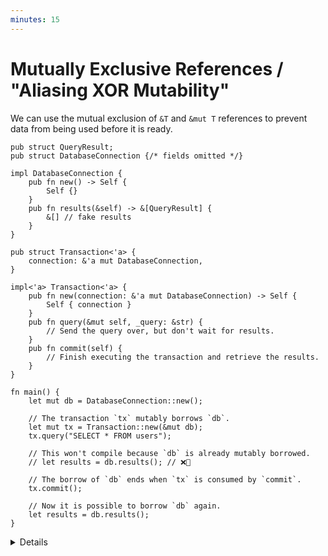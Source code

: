 ```yaml
---
minutes: 15
---
```


# Mutually Exclusive References / "Aliasing XOR Mutability"

We can use the mutual exclusion of `&T` and `&mut T` references to prevent data from being used before it is ready.

```rust,editable
pub struct QueryResult;
pub struct DatabaseConnection {/* fields omitted */}

impl DatabaseConnection {
    pub fn new() -> Self {
        Self {}
    }
    pub fn results(&self) -> &[QueryResult] {
        &[] // fake results
    }
}

pub struct Transaction<'a> {
    connection: &'a mut DatabaseConnection,
}

impl<'a> Transaction<'a> {
    pub fn new(connection: &'a mut DatabaseConnection) -> Self {
        Self { connection }
    }
    pub fn query(&mut self, _query: &str) {
        // Send the query over, but don't wait for results.
    }
    pub fn commit(self) {
        // Finish executing the transaction and retrieve the results.
    }
}

fn main() {
    let mut db = DatabaseConnection::new();

    // The transaction `tx` mutably borrows `db`.
    let mut tx = Transaction::new(&mut db);
    tx.query("SELECT * FROM users");

    // This won't compile because `db` is already mutably borrowed.
    // let results = db.results(); // ❌🔨

    // The borrow of `db` ends when `tx` is consumed by `commit`.
    tx.commit();

    // Now it is possible to borrow `db` again.
    let results = db.results();
}
```

<details>

- Motivation: In this database API queries are kicked off for asynchronous execution and the results are only available once the whole transaction is finished. A user might think that
  queries are executed immediately, and try to read results before they are made available. This
  API misuse could make the app read incomplete or incorrect data.

  While an obvious misunderstanding, situations such as this can happen in
  practice.

  Ask: Has anyone misunderstood an API by not reading the docs for proper use?

  Expect: Examples of early-career or in-university mistakes and
  misunderstandings.

  As an API grows in size and user base, a smaller percentage of users has deep
  knowledge of the system the API represents.

- This example shows how we can use Aliasing XOR Mutability to prevent this kind of
  misuse.

- The code might read results before they are ready if the programmer assumes that the
  queries execute immediately rather than
  kicked off for asynchronous execution.

- The constructor for the `Transaction` type takes a mutable reference to the
  database connection, and stores it in the returned `Transaction` value.

  The explicit lifetime here doesn't have to be intimidating, it just means
  "`Transaction` is outlived by the `DatabaseConnection` that was passed to it"
  in this case.

  The reference is mutable to completely lock out the `DatabaseConnection` from other usage, such as starting further transactions or reading the results.

- While a `Transaction` exists, we can't touch the `DatabaseConnection` variable
  that was created from it.

  Demonstrate: uncomment the `db.results()` line.


- As laid out in [generalizing ownership](generalizing-ownership.md) and
  [the opening slide for this section](../borrow-checker-invariants.md) we can
  look at the ways Mutable References and Shareable References interact to see
  if they fit with the invariants we want to uphold for an API.

- Note: The query results not being public and placed behind a getter function
  lets us enforce the invariant "users can only look at query results if there
  is no active transactions."

  If the query results were placed in a public struct field,
  this invariant could be violated.

</details>
